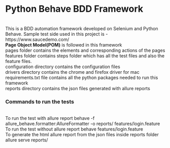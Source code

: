 # Python Behave BDD Framework
<br>
This is a BDD automation framework developed on Selenium and Python Behave. Sample test side used in this project is - https://www.saucedemo.com/
<br>
<b>Page Object Model(POM)</b> is followed in this framework
<br>
pages folder contains the elements and corresponding actions of the pages
<br>
features folder contains steps folder which has all the test files and also the feature files.
<br>
configuration directory contains the configuration files
<br>
drivers directory contains the chrome and firefox driver for mac
<br>
requirements.txt file contains all the python packages needed to run this framework
<br>
reports directory contains the json files generated with allure reports
<br>

### Commands to run the tests
<br>
To run the test with allure report behave -f allure_behave.formatter:AllureFormatter -o reports/ features/login.feature
<br>
To run the test without allure report behave features/login.feature
<br>
To generate the html allure report from the json files inside reports folder allure serve reports/